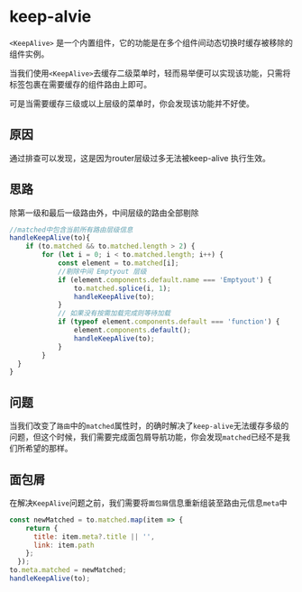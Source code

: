 # keep-alvie
`<KeepAlive>` 是一个内置组件，它的功能是在多个组件间动态切换时缓存被移除的组件实例。

当我们使用`<KeepAlive>`去缓存二级菜单时，轻而易举便可以实现该功能，只需将标签包裹在需要缓存的组件路由上即可。

可是当需要缓存三级或以上层级的菜单时，你会发现该功能并不好使。

## 原因
通过排查可以发现，这是因为router层级过多无法被keep-alive 执行生效。
## 思路
除第一级和最后一级路由外，中间层级的路由全部剔除
```js
//matched中包含当前所有路由层级信息
handleKeepAlive(to){
    if (to.matched && to.matched.length > 2) {
        for (let i = 0; i < to.matched.length; i++) {
            const element = to.matched[i];
            //剔除中间 Emptyout 层级
            if (element.components.default.name === 'Emptyout') {
                to.matched.splice(i, 1);
                handleKeepAlive(to);
            }
            // 如果没有按需加载完成则等待加载
            if (typeof element.components.default === 'function') {
                element.components.default();
                handleKeepAlive(to);
            }
        }
  }
}

```
## 问题
当我们改变了`路由`中的`matched`属性时，的确时解决了`keep-alive`无法缓存多级的问题，但这个时候，我们需要完成面包屑导航功能，你会发现`matched`已经不是我们所希望的那样。

## 面包屑
在解决`KeepAlive`问题之前，我们需要将`面包屑`信息重新组装至路由元信息`meta`中
```js
const newMatched = to.matched.map(item => {
    return {
      title: item.meta?.title || '',
      link: item.path
    };
  });
to.meta.matched = newMatched;
handleKeepAlive(to);
```